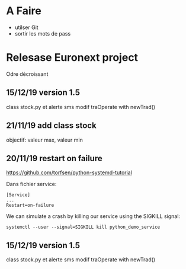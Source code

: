 # A Faire
* utilser Git
* sortir les mots de pass


# Relesase Euronext project
Odre décroissant

## 15/12/19 version 1.5
class stock.py et alerte sms
modif traOperate with newTrad()

## 21/11/19 add class stock
objectif: valeur max, valeur min

## 20/11/19 restart on failure
https://github.com/torfsen/python-systemd-tutorial

Dans fichier service:
```
[Service]
...
Restart=on-failure
```

We can simulate a crash by killing our service using the SIGKILL signal:
```
systemctl --user --signal=SIGKILL kill python_demo_service
```




## 15/12/19 version 1.5
class stock.py et alerte sms
modif traOperate with newTrad()
